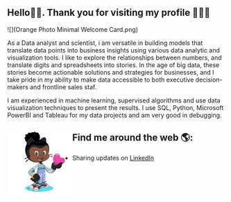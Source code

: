 ## Hello👋🏾. Thank you for visiting my profile 👩🏾‍💻

![](Orange Photo Minimal Welcome Card.png)


As a Data analyst and scientist, i am versatile in building models that translate data points into business insights using various data analytic and visualization tools. I like to
explore the relationships between numbers, and translate digits and spreadsheets into stories. In the age of big data, these stories become actionable solutions and strategies for businesses, and I take pride in my ability to make data accessible to both executive decision-makers and frontline sales staf.

I am experienced in machine learning, supervised algorithms and use data visualization techniques to present the results. I use SQL, Python, Microsoft PowerBI and Tableau for my data projects and am very good in debugging.

## Find me around the web 🌎: <a href="https://github.com/sponsors/M0nica"><img align="left" width="150" height="150" src="https://github.com/fortune-uwha/fortune-uwha/blob/main/Gif/Fortune-octocat-rotating.gif?raw=true"></a> 
- Sharing updates on [LinkedIn](https://www.linkedin.com/in/fortune-uwha)

<!--
**fortune-uwha/fortune-uwha** is a ✨ _special_ ✨ repository because its `README.md` (this file) appears on your GitHub profile.

Here are some ideas to get you started:

- 🔭 I’m currently working on ...
- 🌱 I’m currently learning ...
- 👯 I’m looking to collaborate on ...
- 🤔 I’m looking for help with ...
- 💬 Ask me about ...
- 📫 How to reach me: ...
- 😄 Pronouns: ...
- ⚡ Fun fact: ..
